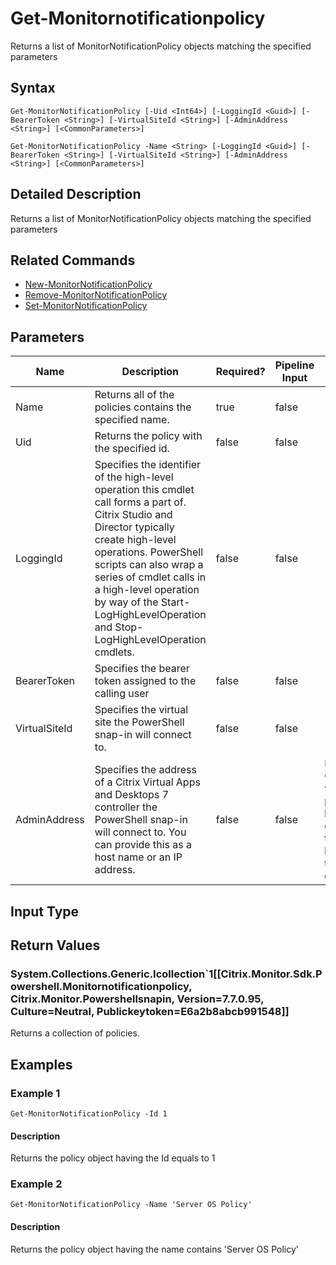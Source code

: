 ﻿
# Get-Monitornotificationpolicy
Returns a list of MonitorNotificationPolicy objects matching the specified parameters
## Syntax
```
Get-MonitorNotificationPolicy [-Uid <Int64>] [-LoggingId <Guid>] [-BearerToken <String>] [-VirtualSiteId <String>] [-AdminAddress <String>] [<CommonParameters>]

Get-MonitorNotificationPolicy -Name <String> [-LoggingId <Guid>] [-BearerToken <String>] [-VirtualSiteId <String>] [-AdminAddress <String>] [<CommonParameters>]
```
## Detailed Description
Returns a list of MonitorNotificationPolicy objects matching the specified parameters


## Related Commands

* [New-MonitorNotificationPolicy](./New-MonitorNotificationPolicy/)
* [Remove-MonitorNotificationPolicy](./Remove-MonitorNotificationPolicy/)
* [Set-MonitorNotificationPolicy](./Set-MonitorNotificationPolicy/)
## Parameters
| Name   | Description | Required? | Pipeline Input | Default Value |
| --- | --- | --- | --- | --- |
| Name | Returns all of the policies contains the specified name. | true | false |  |
| Uid | Returns the policy with the specified id. | false | false |  |
| LoggingId | Specifies the identifier of the high-level operation this cmdlet call forms a part of. Citrix Studio and Director typically create high-level operations. PowerShell scripts can also wrap a series of cmdlet calls in a high-level operation by way of the Start-LogHighLevelOperation and Stop-LogHighLevelOperation cmdlets. | false | false |  |
| BearerToken | Specifies the bearer token assigned to the calling user | false | false |  |
| VirtualSiteId | Specifies the virtual site the PowerShell snap-in will connect to. | false | false |  |
| AdminAddress | Specifies the address of a Citrix Virtual Apps and Desktops 7 controller the PowerShell snap-in will connect to. You can provide this as a host name or an IP address. | false | false | Localhost. Once a value is provided by any cmdlet, this value becomes the default. |

## Input Type

### 

## Return Values

### System.Collections.Generic.Icollection\`1\[\[Citrix.Monitor.Sdk.Powershell.Monitornotificationpolicy, Citrix.Monitor.Powershellsnapin, Version=7.7.0.95, Culture=Neutral, Publickeytoken=E6a2b8abcb991548\]\]
Returns a collection of policies.
## Examples

### Example 1
```
Get-MonitorNotificationPolicy -Id 1
```
#### Description
Returns the policy object having the Id equals to 1
### Example 2
```
Get-MonitorNotificationPolicy -Name 'Server OS Policy'
```
#### Description
Returns the policy object having the name contains 'Server OS Policy'
